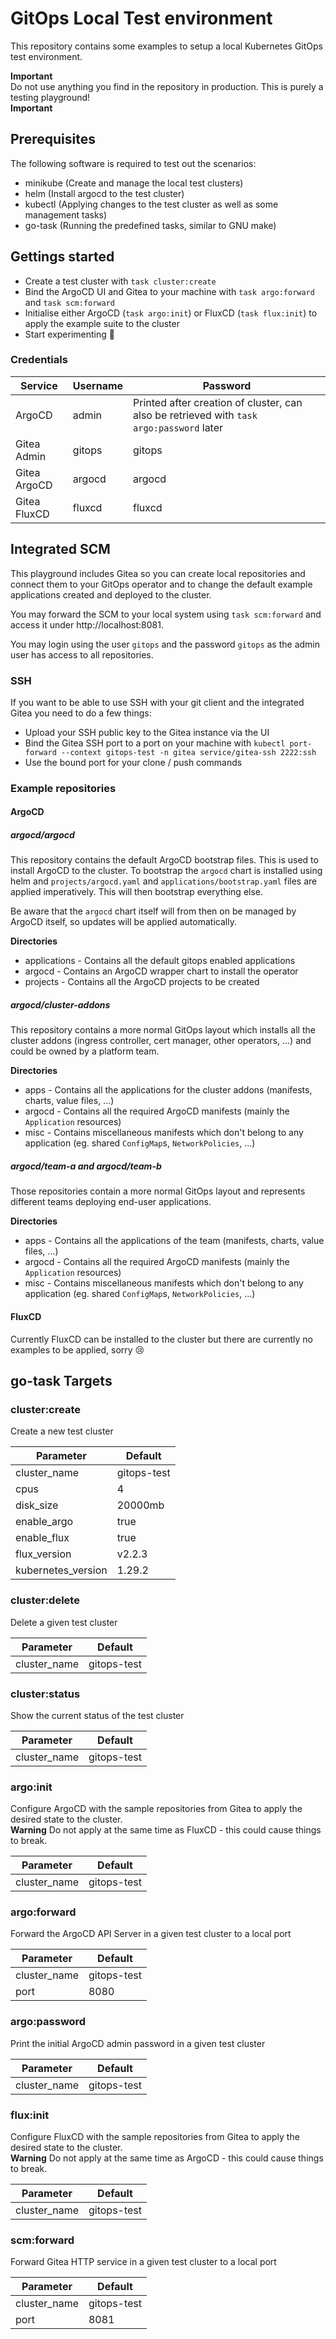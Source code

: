 # GitOps Local Test environment

This repository contains some examples to setup a local Kubernetes GitOps test environment.

**Important**  
Do not use anything you find in the repository in production. This is purely a testing playground!  
**Important**

## Prerequisites

The following software is required to test out the scenarios:

* minikube (Create and manage the local test clusters)
* helm (Install argocd to the test cluster)
* kubectl (Applying changes to the test cluster as well as some management tasks)
* go-task (Running the predefined tasks, similar to GNU make)

## Gettings started

* Create a test cluster with `task cluster:create`
* Bind the ArgoCD UI and Gitea to your machine with `task argo:forward` and `task scm:forward`
* Initialise either ArgoCD (`task argo:init`) or FluxCD (`task flux:init`) to apply the example suite to the cluster
* Start experimenting 🎉

### Credentials

|Service|Username|Password|
|--|--|--|
|ArgoCD|admin|Printed after creation of cluster, can also be retrieved with `task argo:password` later|
|Gitea Admin|gitops|gitops|
|Gitea ArgoCD|argocd|argocd|
|Gitea FluxCD|fluxcd|fluxcd|

## Integrated SCM

This playground includes Gitea so you can create local repositories and connect them to your GitOps operator
and to change the default example applications created and deployed to the cluster.

You may forward the SCM to your local system using `task scm:forward` and access it under http://localhost:8081.

You may login using the user `gitops` and the password `gitops` as the admin user has access to all repositories.

### SSH

If you want to be able to use SSH with your git client and the integrated Gitea you need to do a few things:

* Upload your SSH public key to the Gitea instance via the UI
* Bind the Gitea SSH port to a port on your machine with `kubectl port-forward --context gitops-test -n gitea service/gitea-ssh 2222:ssh`
* Use the bound port for your clone / push commands

### Example repositories

#### ArgoCD

##### argocd/argocd

This repository contains the default ArgoCD bootstrap files.
This is used to install ArgoCD to the cluster.
To bootstrap the `argocd` chart is installed using helm and `projects/argocd.yaml` and `applications/bootstrap.yaml` files
are applied imperatively. This will then bootstrap everything else.

Be aware that the `argocd` chart itself will from then on be managed by ArgoCD itself, so updates will be applied automatically.

**Directories**

* applications - Contains all the default gitops enabled applications
* argocd - Contains an ArgoCD wrapper chart to install the operator
* projects - Contains all the ArgoCD projects to be created

##### argocd/cluster-addons

This repository contains a more normal GitOps layout which installs all the cluster addons (ingress controller, cert manager, 
other operators, ...) and could be owned by a platform team.

**Directories**

* apps - Contains all the applications for the cluster addons (manifests, charts, value files, ...)
* argocd - Contains all the required ArgoCD manifests (mainly the `Application` resources)
* misc - Contains miscellaneous manifests which don't belong to any application (eg. shared `ConfigMap`s, `NetworkPolicies`, ...)

##### argocd/team-a and argocd/team-b

Those repositories contain a more normal GitOps layout and represents different teams deploying end-user applications.

**Directories**

* apps - Contains all the applications of the team (manifests, charts, value files, ...)
* argocd - Contains all the required ArgoCD manifests (mainly the `Application` resources)
* misc - Contains miscellaneous manifests which don't belong to any application (eg. shared `ConfigMap`s, `NetworkPolicies`, ...)

#### FluxCD

Currently FluxCD can be installed to the cluster but there are currently no examples to be applied, sorry 😢

## go-task Targets

### cluster:create

Create a new test cluster

|Parameter|Default|
|--|--|
|cluster_name|gitops-test|
|cpus|4|
|disk_size|20000mb|
|enable_argo|true|
|enable_flux|true|
|flux_version|v2.2.3|
|kubernetes_version|1.29.2|

### cluster:delete

Delete a given test cluster

|Parameter|Default|
|--|--|
|cluster_name|gitops-test|

### cluster:status

Show the current status of the test cluster

|Parameter|Default|
|--|--|
|cluster_name|gitops-test|

### argo:init

Configure ArgoCD with the sample repositories from Gitea to apply the desired state to the cluster.  
**Warning** Do not apply at the same time as FluxCD - this could cause things to break.

|Parameter|Default|
|--|--|
|cluster_name|gitops-test|

### argo:forward

Forward the ArgoCD API Server in a given test cluster to a local port

|Parameter|Default|
|--|--|
|cluster_name|gitops-test|
|port|8080|

### argo:password

Print the initial ArgoCD admin password in a given test cluster

|Parameter|Default|
|--|--|
|cluster_name|gitops-test|

### flux:init

Configure FluxCD with the sample repositories from Gitea to apply the desired state to the cluster.  
**Warning** Do not apply at the same time as ArgoCD - this could cause things to break.

|Parameter|Default|
|--|--|
|cluster_name|gitops-test|

### scm:forward

Forward Gitea HTTP service in a given test cluster to a local port

|Parameter|Default|
|--|--|
|cluster_name|gitops-test|
|port|8081|
